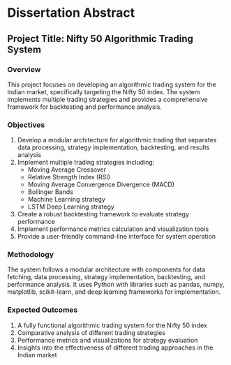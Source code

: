 # Dissertation Abstract

## Project Title: Nifty 50 Algorithmic Trading System

### Overview
This project focuses on developing an algorithmic trading system for the Indian market, specifically targeting the Nifty 50 index. The system implements multiple trading strategies and provides a comprehensive framework for backtesting and performance analysis.

### Objectives
1. Develop a modular architecture for algorithmic trading that separates data processing, strategy implementation, backtesting, and results analysis
2. Implement multiple trading strategies including:
   - Moving Average Crossover
   - Relative Strength Index (RSI)
   - Moving Average Convergence Divergence (MACD)
   - Bollinger Bands
   - Machine Learning strategy
   - LSTM Deep Learning strategy
3. Create a robust backtesting framework to evaluate strategy performance
4. Implement performance metrics calculation and visualization tools
5. Provide a user-friendly command-line interface for system operation

### Methodology
The system follows a modular architecture with components for data fetching, data processing, strategy implementation, backtesting, and performance analysis. It uses Python with libraries such as pandas, numpy, matplotlib, scikit-learn, and deep learning frameworks for implementation.

### Expected Outcomes
1. A fully functional algorithmic trading system for the Nifty 50 index
2. Comparative analysis of different trading strategies
3. Performance metrics and visualizations for strategy evaluation
4. Insights into the effectiveness of different trading approaches in the Indian market